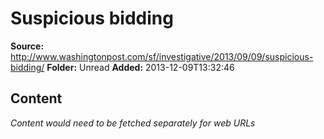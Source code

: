 # Suspicious bidding

**Source:** http://www.washingtonpost.com/sf/investigative/2013/09/09/suspicious-bidding/
**Folder:** Unread
**Added:** 2013-12-09T13:32:46




## Content
*Content would need to be fetched separately for web URLs*

